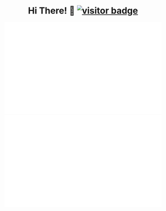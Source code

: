 <h1 align='center'> Hi There! 👋 <a href="#"><img src="https://visitor-badge.laobi.icu/badge?page_id=arjunskumar.visitor-badge" alt="visitor badge"></a></h1>



![](https://github.com/arjunskumar/github-stats/blob/master/generated/overview.svg)
![](https://github.com/arjunskumar/github-stats/blob/master/generated/languages.svg)

<!--
![arjunskumar's github stats](https://github-readme-stats.vercel.app/api?username=arjunskumar&show_icons=true&hide_border=true)

**arjunskumar/arjunskumar** is a ✨ _special_ ✨ repository because its `README.md` (this file) appears on your GitHub profile.

Here are some ideas to get you started:

- 🔭 I’m currently working on ...
- 🌱 I’m currently learning ...
- 👯 I’m looking to collaborate on ...
- 🤔 I’m looking for help with ...
- 💬 Ask me about ...
- 📫 How to reach me: ...
- 😄 Pronouns: ...
- ⚡ Fun fact: ...
-->
